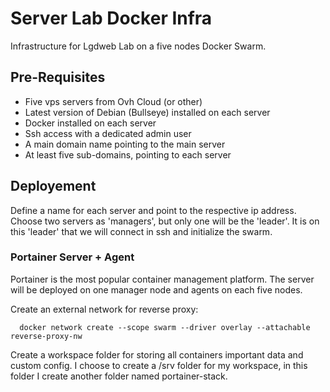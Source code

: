 # Server Lab Docker Infra

Infrastructure for Lgdweb Lab on a five nodes Docker Swarm.

## Pre-Requisites

- Five vps servers from Ovh Cloud (or other)
- Latest version of Debian (Bullseye) installed on each server
- Docker installed on each server
- Ssh access with a dedicated admin user
- A main domain name pointing to the main server
- At least five sub-domains, pointing to each server

## Deployement

Define a name for each server and point to the respective ip address. Choose two servers as
'managers', but only one will be the 'leader'. It is on this 'leader' that we will connect in ssh
and initialize the swarm.

### Portainer Server + Agent

Portainer is the most popular container management platform. The server will be deployed on one
manager node and agents on each five nodes.

Create an external network for reverse proxy:

```
  docker network create --scope swarm --driver overlay --attachable reverse-proxy-nw
```

Create a workspace folder for storing all containers important data and custom config. I choose to
create a /srv folder for my workspace, in this folder I create another folder named portainer-stack.
